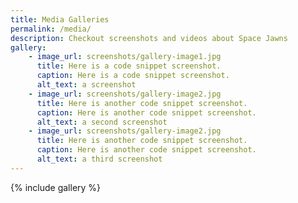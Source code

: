 ```yaml
---
title: Media Galleries
permalink: /media/
description: Checkout screenshots and videos about Space Jawns
gallery:
    - image_url: screenshots/gallery-image1.jpg
      title: Here is a code snippet screenshot.
      caption: Here is a code snippet screenshot.
      alt_text: a screenshot
    - image_url: screenshots/gallery-image2.jpg
      title: Here is another code snippet screenshot.
      caption: Here is another code snippet screenshot.
      alt_text: a second screenshot
    - image_url: screenshots/gallery-image2.jpg
      title: Here is another code snippet screenshot.
      caption: Here is another code snippet screenshot.
      alt_text: a third screenshot
---
```


{% include gallery %}
